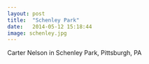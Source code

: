 ```yaml
---
layout: post
title:  "Schenley Park"
date:   2014-05-12 15:18:44
image: schenley.jpg
---
```



Carter Nelson in Schenley Park, Pittsburgh, PA
